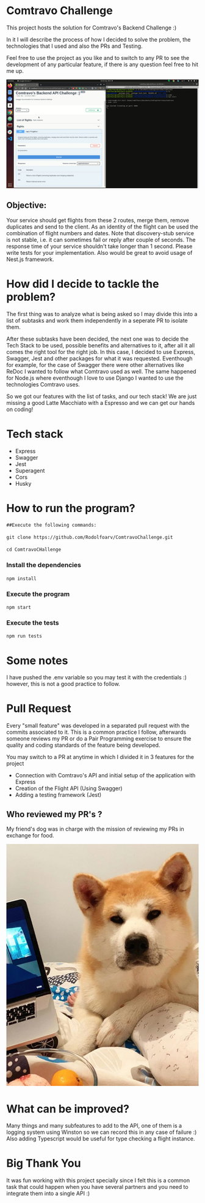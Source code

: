 # Comtravo Challenge

This project hosts the solution for Comtravo's Backend Challenge :)

In it I will describe the process of how I decided to solve the problem, the technologies that I used and also the PRs and Testing.

Feel free to use the project as you like and to switch to any PR to see the development of any particular feature, if there is any question feel free to hit me up.

![Evenito](demo.gif)

## Objective:

Your service should get flights from these 2 routes, merge them, remove duplicates and send to the
client.
As an identity of the flight can be used the combination of flight numbers and dates.
Note that discovery-stub service is not stable, i.e. it can sometimes fail or reply after couple of
seconds.
The response time of your service shouldn't take longer than 1 second.
Please write tests for your implementation. Also would be great to avoid usage of Nest.js framework.

# How did I decide to tackle the problem?

The first thing was to analyze what is being asked so I may divide this into a list of subtasks and work them independently in a seperate PR to isolate them.

After these subtasks have been decided, the next one was to decide the Tech Stack to be used, possible benefits and alternatives to it, after all it all comes the right tool for the right job. In this case, I decided to use Express, Swagger, Jest and other packages for what it was requested. Eventhough for example, for the case of Swagger there were other alternatives like ReDoc I wanted to follow what Comtravo used as well. The same happened for Node.js where eventhough I love to use Django I wanted to use the technologies Comtravo uses.

So we got our features with the list of tasks, and our tech stack! We are just missing a good Latte Macchiato with a Espresso and we can get our hands on coding!

# Tech stack

- Express
- Swagger
- Jest
- Superagent
- Cors
- Husky

# How to run the program?

```shell
##Execute the following commands:

git clone https://github.com/Rodolfoarv/ComtravoChallenge.git

cd ComtravoCHallenge

```

### Install the dependencies

```shell
npm install
```

### Execute the program

```shell
npm start
```

### Execute the tests

```shell
npm run tests
```

# Some notes

I have pushed the .env variable so you may test it with the credentials :) however, this is not a good practice to follow.

# Pull Request

Every "small feature" was developed in a separated pull request with the commits associated to it. This is a common practice I follow, afterwards someone reviews my PR or do a Pair Programming exercise to ensure the quality and coding standards of the feature being developed.

You may switch to a PR at anytime in which I divided it in 3 features for the project

- Connection with Comtravo's API and initial setup of the application with Express
- Creation of the Flight API (Using Swagger)
- Adding a testing framework (Jest)

## Who reviewed my PR's ?

My friend's dog was in charge with the mission of reviewing my PRs in exchange for food.

![Doggo](doggo.jpg)

# What can be improved?

Many things and many subfeatures to add to the API, one of them is a logging system using Winston so we can record this in any case of failure :) Also adding Typescript would be useful for type checking a flight instance.

# Big Thank You

It was fun working with this project specially since I felt this is a common task that could happen when you have several partners and you need to integrate them into a single API :)
